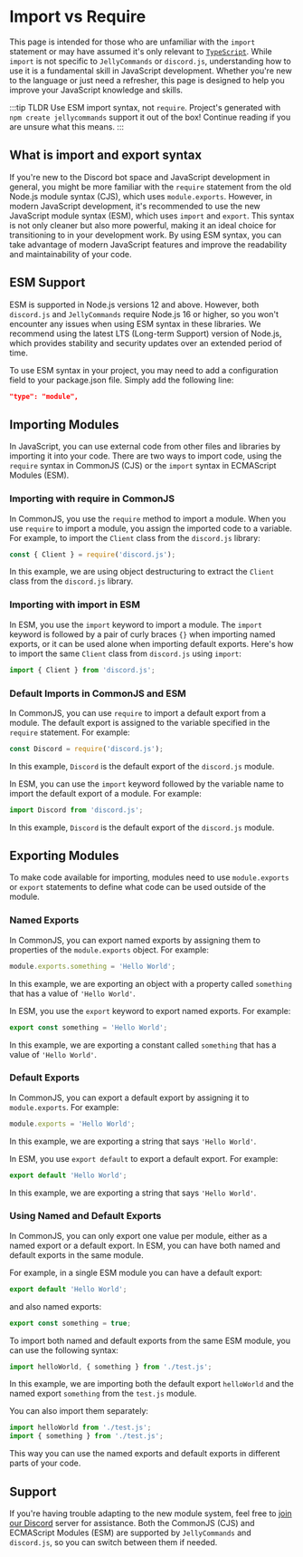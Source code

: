 # Import vs Require

This page is intended for those who are unfamiliar with the `import` statement or may have assumed it's only relevant to [`TypeScript`](https://www.typescriptlang.org/). While `import` is not specific to `JellyCommands` or `discord.js`, understanding how to use it is a fundamental skill in JavaScript development. Whether you're new to the language or just need a refresher, this page is designed to help you improve your JavaScript knowledge and skills.

:::tip TLDR
Use ESM import syntax, not `require`. Project's generated with `npm create jellycommands` support it out of the box! Continue reading if you are unsure what this means.
:::

## What is import and export syntax

If you're new to the Discord bot space and JavaScript development in general, you might be more familiar with the `require` statement from the old Node.js module syntax (CJS), which uses `module.exports`. However, in modern JavaScript development, it's recommended to use the new JavaScript module syntax (ESM), which uses `import` and `export`. This syntax is not only cleaner but also more powerful, making it an ideal choice for transitioning to in your development work. By using ESM syntax, you can take advantage of modern JavaScript features and improve the readability and maintainability of your code.

## ESM Support

ESM is supported in Node.js versions 12 and above. However, both `discord.js` and `JellyCommands` require Node.js 16 or higher, so you won't encounter any issues when using ESM syntax in these libraries. We recommend using the latest LTS (Long-term Support) version of Node.js, which provides stability and security updates over an extended period of time.

To use ESM syntax in your project, you may need to add a configuration field to your package.json file. Simply add the following line:

```json
"type": "module",
```

## Importing Modules

In JavaScript, you can use external code from other files and libraries by importing it into your code. There are two ways to import code, using the `require` syntax in CommonJS (CJS) or the `import` syntax in ECMAScript Modules (ESM).

### Importing with require in CommonJS

In CommonJS, you use the `require` method to import a module. When you use `require` to import a module, you assign the imported code to a variable. For example, to import the `Client` class from the `discord.js` library:

```js
const { Client } = require('discord.js');
```

In this example, we are using object destructuring to extract the `Client` class from the `discord.js` library.

### Importing with import in ESM

In ESM, you use the `import` keyword to import a module. The `import` keyword is followed by a pair of curly braces `{}` when importing named exports, or it can be used alone when importing default exports. Here's how to import the same `Client` class from `discord.js` using `import`:

```js
import { Client } from 'discord.js';
```

### Default Imports in CommonJS and ESM

In CommonJS, you can use `require` to import a default export from a module. The default export is assigned to the variable specified in the `require` statement. For example:

```js
const Discord = require('discord.js');
```

In this example, `Discord` is the default export of the `discord.js` module.

In ESM, you can use the `import` keyword followed by the variable name to import the default export of a module. For example:

```js
import Discord from 'discord.js';
```

In this example, `Discord` is the default export of the `discord.js` module.

## Exporting Modules

To make code available for importing, modules need to use `module.exports` or `export` statements to define what code can be used outside of the module.

### Named Exports

In CommonJS, you can export named exports by assigning them to properties of the `module.exports` object. For example:

```js
module.exports.something = 'Hello World';
```

In this example, we are exporting an object with a property called `something` that has a value of `'Hello World'`.

In ESM, you use the `export` keyword to export named exports. For example:

```js
export const something = 'Hello World';
```

In this example, we are exporting a constant called `something` that has a value of `'Hello World'`.

### Default Exports

In CommonJS, you can export a default export by assigning it to `module.exports`. For example:

```js
module.exports = 'Hello World';
```

In this example, we are exporting a string that says `'Hello World'`.

In ESM, you use `export default` to export a default export. For example:

```js
export default 'Hello World';
```

In this example, we are exporting a string that says `'Hello World'`.

### Using Named and Default Exports

In CommonJS, you can only export one value per module, either as a named export or a default export. In ESM, you can have both named and default exports in the same module.

For example, in a single ESM module you can have a default export:

```js
export default 'Hello World';
```

and also named exports:

```js
export const something = true;
```

To import both named and default exports from the same ESM module, you can use the following syntax:

```js
import helloWorld, { something } from './test.js';
```

In this example, we are importing both the default export `helloWorld` and the named export `something` from the `test.js` module.

You can also import them separately:

```js
import helloWorld from './test.js';
import { something } from './test.js';
```

This way you can use the named exports and default exports in different parts of your code.

## Support

If you're having trouble adapting to the new module system, feel free to [join our Discord](https://discord.gg/2Vd4wAjJnm) server for assistance. Both the CommonJS (CJS) and ECMAScript Modules (ESM) are supported by `JellyCommands` and `discord.js`, so you can switch between them if needed.

